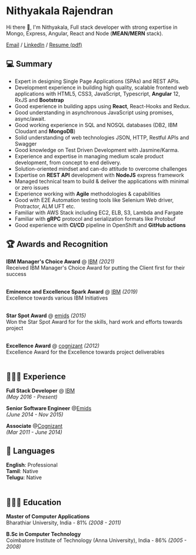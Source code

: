 # Nithyakala Rajendran
Hi there 👋, I'm Nithyakala, Full stack developer with strong expertise in Mongo, Express, Angular, React and Node (**MEAN/MERN** stack).

[Email](mailto:nithyakala1988@gmail.com) / [LinkedIn](https://www.linkedin.com/in/nithya-kala/) / [Resume (pdf)](assets/nithya-kala-resume.pdf)

## 💻  Summary
- Expert in designing Single Page Applications (SPAs) and REST APIs.
- Development experience in building high quality, scalable frontend web applications with HTML5, CSS3, JavaScript, Typescript, **Angular** 12, RxJS and **Bootstrap**
- Good experience in building apps using **React**, React-Hooks and Redux.
- Good understanding in asynchronous JavaScript using promises, async/await.
- Good working experience in SQL and NOSQL databases (DB2, IBM Cloudant and **MongoDB**)
- Solid understanding of web technologies JSON, HTTP, Restful APIs and Swagger
- Good knowledge on Test Driven Development with Jasmine/Karma. 
- Experience and expertise in managing medium scale product development, from concept to end delivery. 
- Solution-oriented mindset and can-do attitude to overcome challenges
- Expertise on **REST API** development with **NodeJS** express framework
- Managed technical team to build & deliver the applications with minimal or zero issues
- Experience working with **Agile** methodologies & capabilities
- Good with E2E Automation testing tools like Selenium Web driver, Protractor, ALM UFT etc.
- Familiar with AWS Stack including EC2, ELB, S3, Lambda and Fargate
- Familiar with **gRPC** protocol and serialization formats like Protobuf
- Good experience with **CI/CD** pipeline in OpenShift and **GitHub actions**

## 🏆 Awards and Recognition

**IBM Manager's Choice Award** @ [IBM](https://www.ibm.com) _(2021)_ <br>
Received IBM Manager's Choice Award for putting the Client first for their success
<br><br>

**Eminence and Excellence Spark Award** @ [IBM](https://www.ibm.com) _(2019)_ <br>
Excellence towards various IBM Initiatives
<br><br>

**Star Spot Award** @ [emids](http://www.emids.com) _(2015)_<br>
Won the Star Spot Award for for the skills, hard work and efforts towards project
<br><br>

**Excellence Award** @ [cognizant](http://www.cognizant.com) _(2012)_<br>
Excellence Award for the Excellence towards project deliverables
<br><br>

## 👩🏼‍💻 Experience

**Full Stack Developer** @ [IBM](https://www.ibm.com) <br> 
_(May 2016 - Present)_ <br>

**Senior Software Engineer** @[Emids](https://www.emids.com/) <br> 
_(June 2014 - Nov 2015)_ <br>

**Associate** @[Cognizant](https://www.cognizant.com) <br> 
_(Mar 2011 - June 2014)_

## 💬 Languages

**English**: Professional <br>
**Tamil**: Native <br>
**Telugu**: Native
<br><br>

## 👩🏼‍🎓 Education

**Master of Computer Applications** <br>
Bharathiar University, India - 81% _(2008 - 2011)_

**B.Sc in Computer Technology** <br>
Coimbatore Institute of Technology (Anna University), India - 86% _(2005 - 2008)_
